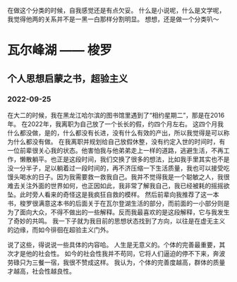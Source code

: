 <!-- 最新更新在上 -->
在做这个分类的时候，自我感觉还是有点欠妥。
什么是小说呢，什么是文学呢，我觉得他两的关系并不是一黑一白那样分割明显。
想想，还是做一个分类叭～

# 瓦尔峰湖  ——  梭罗
## 个人思想启蒙之书，超验主义
### 2022-09-25
在大二的时候，我在黑龙江哈尔滨的图书馆里遇到了“相约星期二”，那是在2016年。
在2022年，我离职为自己放了一个长长的假，约四个月左右。
这四个月我什么都没做，是的，什么都没有长进，没有什么有效的产出，所以我觉得是可以称为什么都没有做。
在我离职并规划给自己放假休整，没有约定入世的时间时，有一位前辈很关心我的状态。他害怕我与他弟弟走上一样的道路，逃避生活，不再工作，懒散躺平。也正是这段时间，我们交换了很多的想法，比如我手里其实也不是没一分半子，足以躺着过一段时间的，再不济压缩一下生活质量，我也可以接受吃馒头喝水的日子。因为我需要救一救我自己。我并不觉得我是一个聪敏之人，我很难去关注外面的世界如何，也正因如此，我非常了解我自己，我已经被耗的摇摇欲坠。此时旁人看来的奇怪这是我疯狂自救的模样。
然后前辈向我推荐了这一本书，梭罗很满意这本书的后面关于在瓦尔登湖生活的部分，而前面的一小部分则是为了面向大众，不得不做出的一些解释。反而我最喜欢的是这段解释，它与我发生了奇妙的共鸣。
我一下子就为我目前的思想状态找到了方向，以往是在虚无主义的边缘，而如今徘徊在超验主义门外。

说了这些，得说说一些具体的内容哈。
人生是无意义的。个体的完善最重要，其次才是他的社会性。
如今的社会性我并不苟同，它将人们逼迫的停不下来，奔波劳碌只为三餐一宿，我很不赞成这样。
我认为，个体的完善度越高，群体的质量才越高，社会性越良性。






